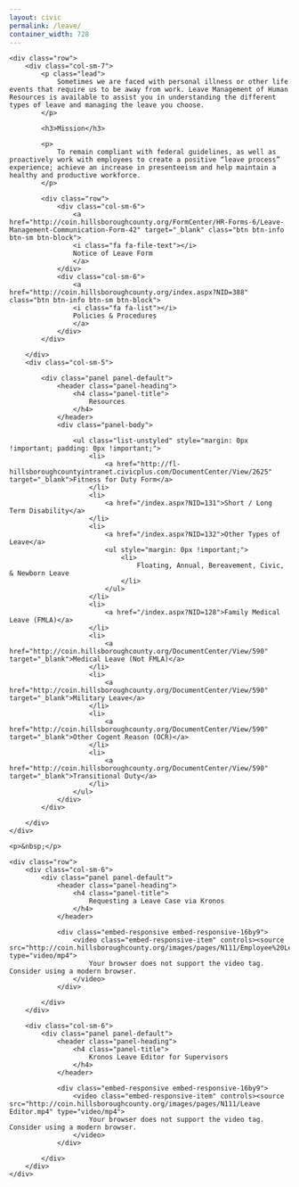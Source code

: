 ```yaml
---
layout: civic
permalink: /leave/
container_width: 728
---
```


<link rel="stylesheet" href="http://commbocc.github.io/CDN/css/3.3.5/civic.css">
<link rel="stylesheet" href="http://maxcdn.bootstrapcdn.com/font-awesome/4.4.0/css/font-awesome.min.css">
<script src="https://ajax.googleapis.com/ajax/libs/jquery/1.11.3/jquery.min.js"></script>
<script src="https://maxcdn.bootstrapcdn.com/bootstrap/3.3.5/js/bootstrap.min.js"></script>
<!--[if lt IE 9]>
<script src="http://commbocc.github.io/CDN/js/ie-column-fix.js"></script>
<script src="http://commbocc.github.io/CDN/js/jquery.xdomainrequest.min.js"></script>
<![endif]-->

<div class="bs">

	<div class="row">
		<div class="col-sm-7">
			<p class="lead">
				Sometimes we are faced with personal illness or other life events that require us to be away from work. Leave Management of Human Resources is available to assist you in understanding the different types of leave and managing the leave you choose. 
			</p>

			<h3>Mission</h3>

			<p>
				To remain compliant with federal guidelines, as well as proactively work with employees to create a positive “leave process” experience; achieve an increase in presenteeism and help maintain a healthy and productive workforce.
			</p>

			<div class="row">
				<div class="col-sm-6">
					<a href="http://coin.hillsboroughcounty.org/FormCenter/HR-Forms-6/Leave-Management-Communication-Form-42" target="_blank" class="btn btn-info btn-sm btn-block">
					<i class="fa fa-file-text"></i>
					Notice of Leave Form
					</a>
				</div>
				<div class="col-sm-6">
					<a href="http://coin.hillsboroughcounty.org/index.aspx?NID=388" class="btn btn-info btn-sm btn-block">
					<i class="fa fa-list"></i>
					Policies & Procedures
					</a>
				</div>
			</div>

		</div>
		<div class="col-sm-5">
			
			<div class="panel panel-default">
				<header class="panel-heading">
					<h4 class="panel-title">
						Resources
					</h4>
				</header>
				<div class="panel-body">

					<ul class="list-unstyled" style="margin: 0px !important; padding: 0px !important;">
						<li>
							<a href="http://fl-hillsboroughcountyintranet.civicplus.com/DocumentCenter/View/2625" target="_blank">Fitness for Duty Form</a>
						</li>
						<li>
							<a href="/index.aspx?NID=131">Short / Long Term Disability</a>
						</li>
						<li>
							<a href="/index.aspx?NID=132">Other Types of Leave</a>
							<ul style="margin: 0px !important;">
								<li>
									Floating, Annual, Bereavement, Civic, & Newborn Leave
								</li>
							</ul>
						</li>
						<li>
							<a href="/index.aspx?NID=128">Family Medical Leave (FMLA)</a>
						</li>
						<li>
							<a href="http://coin.hillsboroughcounty.org/DocumentCenter/View/590" target="_blank">Medical Leave (Not FMLA)</a>
						</li>
						<li>
							<a href="http://coin.hillsboroughcounty.org/DocumentCenter/View/590" target="_blank">Military Leave</a>
						</li>
						<li>
							<a href="http://coin.hillsboroughcounty.org/DocumentCenter/View/590" target="_blank">Other Cogent Reason (OCR)</a>
						</li>
						<li>
							<a href="http://coin.hillsboroughcounty.org/DocumentCenter/View/590" target="_blank">Transitional Duty</a>
						</li>
					</ul>
				</div>
			</div>

		</div>
	</div>

	<p>&nbsp;</p>

	<div class="row">
		<div class="col-sm-6">
			<div class="panel panel-default">
				<header class="panel-heading">
					<h4 class="panel-title">
						Requesting a Leave Case via Kronos
					</h4>
				</header>

				<div class="embed-responsive embed-responsive-16by9">
					<video class="embed-responsive-item" controls><source src="http://coin.hillsboroughcounty.org/images/pages/N111/Employee%20Leave%20Request_v3.mp4" type="video/mp4">
						Your browser does not support the video tag. Consider using a modern browser.
					</video>
				</div>

			</div>
		</div>

		<div class="col-sm-6">
			<div class="panel panel-default">
				<header class="panel-heading">
					<h4 class="panel-title">
						Kronos Leave Editor for Supervisors
					</h4>
				</header>

				<div class="embed-responsive embed-responsive-16by9">
					<video class="embed-responsive-item" controls><source src="http://coin.hillsboroughcounty.org/images/pages/N111/Leave Editor.mp4" type="video/mp4">
						Your browser does not support the video tag. Consider using a modern browser.
					</video>
				</div>

			</div>
		</div>
	</div>


</div>